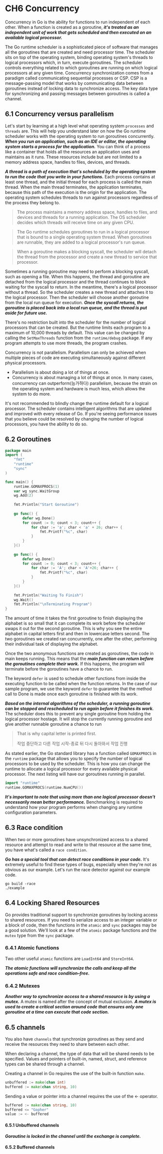 # CH6 Concurrency

Concurrency in Go is the ability for functions to run independent of each other. When a function is created as a goroutine, ***it's treated as an independent unit of work that gets scheduled and then executed on an available logical processor.***

The Go runtime scheduler is a sophisticated piece of software that manages all the goroutines that are created and need processor time. The scheduler sits on top of the operating system, binding operating system's threads to logical processors which, in turn, execute goroutines. The scheduler controls everything related to which goroutines are running on which logical processors at any given time. Concurrency synchronization comes from a paradigm called communicating sequential processes or CSP. CSP is a message-passing model that works by communicating data between goroutines instead of locking data to synchronize access. The key data type for synchronizing and passing messages between goroutines is called a channel. 

## 6.1 Concurrency versus parallelism

Let's start by learning at a high level what operating system `processes` and `threads` are. This will help you understand later on how the Go runtime scheduler works with the operating system to run goroutines concurrently. ***When you run an application, such as an IDE or editor, the operating system starts a process for the application.*** You can think of a process like a container that holds all the resources an application uses and maintains as it runs. These resources include but are not limited to a memory address space, handles to files, devices, and threads.

***A thread is a path of execution that's scheduled by the operating system to run the code that you write in your functions.*** Each process contains at least one thread, and the initial thread for each process is called the main thread. When the main thread terminates, the application terminates, because this path of the execution is the origin for the application. The operating system schedules threads to run against processors regardless of the process they belong to. 

> The process maintains a memory address space, handles to files, and devices and threads for a running application. The OS scheduler decides which threads will receive time on any given CPU.

> The Go runtime schedules goroutines to run in a logical processor that is bound to a single operating system thread. When goroutines are runnable, they are added to a logical processor's run queue.

> When a goroutine makes a blocking syscall, the scheduler will detach the thread from the processor and create
> a new thread to service that processor.

Sometimes a running goroutine may need to perform a blocking syscall, such as opening a file. When this happens, the thread and goroutine are detached from the logical processor and the thread continues to block waiting for the syscall to return. In the meantime, there's a logical processor without a thread. So the scheduler creates a new thread and attaches it to the logical processor. Then the scheduler will choose another goroutine from the local run queue for execution. ***Once the syscall returns, the goroutine is placed back into a local run queue, and the thread is put aside for future use.***

There's no restriction built into the scheduler for the number of logical processors that can be created. But the runtime limits each program to a maximum of 10,000 threads by default. This value can be changed by calling the `SetMaxThreads` function from the `runtime/debug` package. If any program attempts to use more threads, the program crashes.

Concurrency is not parallelism. Parallelism can only be achieved when multiple pieces of code are executing simultaneously against different physical processors.

- Parallelism is about doing a lot of things at once.
- Concurrency is about managing a lot of things at once. In many cases, concurrency can outperform(능가하다) parallelism, because the strain on the operating system and hardware is much less, which allows the system to do more.

 It's not recommended to blindly change the runtime default for a logical processor. The scheduler contains intelligent algorithms that are updated and improved with every release of Go. If you're seeing performance issues that you believe could be resolved by changing the number of logical processors, you have the ability to do so.

## 6.2 Goroutines

```go
package main
import (
	"fmt"
    "runtime"
    "sync"
)

func main() {
    runtime.GOMAXPROCS(1)
    var wg sync.WaitGroup
    wg.Add(2)
    
    fmt.Println("Start Goroutine")
    
    go func() {
        defer wg.Done()
        for count := 0; count < 3; count++ {
            for char := 'a'; char < 'a' + 26; char++ {
                fmt.Printf("%c", char)
            }
        }
    }()
    
    go func() {
        defer wg.Done()        
        for count := 0; count < 3; count++ {
            for char := 'A'; char < 'A'+26; char++ {
                fmt.Printf("%c", char)
            }
        }
    }()
    
    fmt.Println("Waiting To Finish")
    wg.Wait()
    fmt.Println("\nTerminating Program")
}
```

The amount of time it takes the first goroutine to finish displaying the alphabet is so small that it can complete its work before the scheduler swaps it out for the second goroutine. This is why you see the entire alphabet in capital letters first and then in lowercase letters second. The two goroutines we created ran concurrently, one after the other, performing their individual task of displaying the alphabet.

Once the two anonymous functions are created as goroutines, the code in main keeps running. This means that the ***main function can return before the goroutines complete their work.*** If this happens, the program will terminate before the goroutines have a chance to run.

The keyword `defer` is used to schedule other functions from inside the executing function to be called when the function returns. In the case of our sample program, we use the keyword `defer` to guarantee that the method call to Done is made once each goroutine is finished with its work.

***Based on the internal algorithms of the scheduler, a running goroutine can be stopped and rescheduled to run again before it finishes its work.*** The scheduler does this to prevent any single goroutine from holding the logical processor hostage. It will stop the currently running goroutine and give another runnable goroutine a chance to run

> That is why capital letter is printed first.
>
> 작업 중단하고 다른 작업 시작-종료 뒤 다시 돌아와서 작업 진행

As stated earlier, the Go standard library has a function called `GOMAXPROCS` in the `runtime` package that allows you to specify the number of logical processors to be used by the scheduler. This is how you can change the runtime to allocate a logical processor for every available physical processor. The next listing will have our goroutines running in parallel.

```go
import "runtime"
runtime.GOMAXPROCS(runtime.NumCPU())
```

***It's important to note that using more than one logical processor doesn't necessarily mean better performance.*** Benchmarking is required to understand how your program performs when changing any runtime configuration parameters.

## 6.3 Race condition

When two or more goroutines have unsynchronized access to a shared resource and attempt to read and write to that resource at the same time, you have what's called a `race condition`.

***Go has a special tool that can detect race conditions in your code.*** It's extremely useful to find these types of bugs, especially when they're not as obvious as our example. Let's run the race detector against our example code.

```
go build -race
./example
```

## 6.4 Locking Shared Resources

Go provides traditional support to synchronize goroutines by locking access to shared resources. If you need to serialize access to an integer variable or a block of code, then the functions in the `atomic` and `sync` packages may be a good solution. We'll look at a few of the `atomic` package functions and the `mutex` type from the `sync` package.

### 6.4.1 Atomic functions

Two other useful `atomic` functions are `LoadInt64` and `StoreInt64`.

***The atomic functions will synchronize the calls and keep all the operations safe and race condition–free.***

### 6.4.2 Mutexes

***Another way to synchronize access to a shared resource is by using a mutex.*** A mutex is named after the concept of mutual exclusion. ***A mutex is used to create a critical section around code that ensures only one goroutine at a time can execute that code section.***

## 6.5 channels

You also have `channels` that synchronize goroutines as they send and receive the resources they need to share between each other.

When declaring a channel, the type of data that will be shared needs to be specified. Values and pointers of built-in, named, struct, and reference types can be shared through a channel.

Creating a channel in Go requires the use of the built-in function `make`.

```go
unbuffered := make(chan int)
buffered := make(chan string, 10)
```

Sending a value or pointer into a channel requires the use of the <- operator.

```go
buffered := make(chan string, 10)
buffered <= "Gopher"
value := <- buffered
```

#### 6.5.1 Unbuffered channels

***Goroutine is locked in the channel until the exchange is complete.***

#### 6.5.2 Buffered channels

